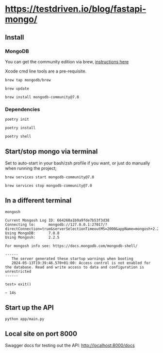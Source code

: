 # https://testdriven.io/blog/fastapi-mongo/

## Install

### MongoDB

You can get the community edition via brew, [instructions here](https://www.mongodb.com/docs/manual/tutorial/install-mongodb-on-os-x/)

Xcode cmd line tools are a pre-requisite.

```
brew tap mongodb/brew

brew update

brew install mongodb-community@7.0
```

### Dependencies

```
poetry init

poetry install

poetry shell
```

## Start/stop mongo via terminal

Set to auto-start in your bash/zsh profile if you want, or just do manually when running the project;

```
brew services start mongodb-community@7.0

brew services stop mongodb-community@7.0
```

## In a different terminal

```
mongosh

Current Mongosh Log ID:	664260a1b9a9fde7b53f3d38
Connecting to:		mongodb://127.0.0.1:27017/?directConnection=true&serverSelectionTimeoutMS=2000&appName=mongosh+2.2.5
Using MongoDB:		7.0.8
Using Mongosh:		2.2.5

For mongosh info see: https://docs.mongodb.com/mongodb-shell/

------
   The server generated these startup warnings when booting
   2024-05-13T19:39:46.570+01:00: Access control is not enabled for the database. Read and write access to data and configuration is unrestricted
------

test> exit()

~ 14s
```

## Start up the API

```
python app/main.py
```

## Local site on port 8000

Swagger docs for testing out the API: [http://localhost:8000/docs](http://localhost:8000/docs)
